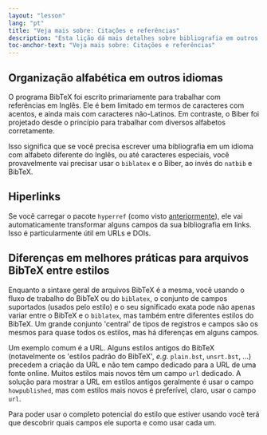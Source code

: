 ```yaml
---
layout: "lesson"
lang: "pt"
title: "Veja mais sobre: Citações e referências"
description: "Esta lição dá mais detalhes sobre bibliografia em outros idiomas, como transformar referências em link, e apresenta as principais diferenças entre estilos do BibTeX."
toc-anchor-text: "Veja mais sobre: Citações e referências"
---
```


## Organização alfabética em outros idiomas

O programa BibTeX foi escrito primariamente para trabalhar com referências em
Inglês.  Ele é bem limitado em termos de caracteres com acentos, e ainda mais
com caracteres não-Latinos.  Em contraste, o Biber foi projetado desde o
princípio para trabalhar com diversos alfabetos corretamente.

Isso significa que se você precisa escrever uma bibliografia em um idioma com
alfabeto diferente do Inglês, ou até caracteres especiais, você provavelmente
vai precisar usar o `biblatex` e o Biber, ao invés do `natbib` e BibTeX.

## Hiperlinks

Se você carregar o pacote `hyperref` (como visto [anteriormente](more-09)),
ele vai automaticamente transformar alguns campos da sua bibliografia em links.
Isso é particularmente útil em URLs e DOIs.

## Diferenças em melhores práticas para arquivos BibTeX entre estilos

Enquanto a sintaxe geral de arquivos BibTeX é a mesma, você usando o fluxo de
trabalho do BibTeX ou do `biblatex`, o conjunto de campos suportados (usados
pelo estilo) e o seu significado exata pode não apenas variar entre o BibTeX e
o `biblatex`, mas também entre diferentes estilos do BibTeX.  Um grande conjunto
'central' de tipos de registros e campos são os mesmos para quase todos os
estilos, mas há diferenças em alguns campos.

Um exemplo comum é a URL.  Alguns estilos antigos do BibTeX (notavelmente os
'estilos padrão do BibTeX', _e.g._ `plain.bst`, `unsrt.bst`, ...) precedem a
criação da URL e não tem campo dedicado para a URL de uma fonte online.  Muitos
estilos mais novos têm um campo `url` dedicado.  A solução para mostrar a URL em
estilos antigos geralmente é usar o campo `howpublished`, mas com estilos mais
novos é preferível, claro, usar o campo `url`.

Para poder usar o completo potencial do estilo que estiver usando você terá que
descobrir quais campos ele suporta e como usar cada um.
